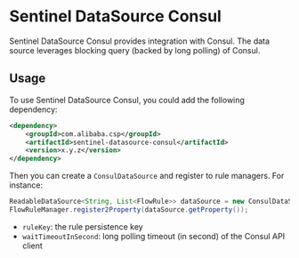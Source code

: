 # Sentinel DataSource Consul

Sentinel DataSource Consul provides integration with Consul. The data source leverages blocking query (backed by
long polling) of Consul.

## Usage

To use Sentinel DataSource Consul, you could add the following dependency:

```xml
<dependency>
    <groupId>com.alibaba.csp</groupId>
    <artifactId>sentinel-datasource-consul</artifactId>
    <version>x.y.z</version>
</dependency>

```

Then you can create a `ConsulDataSource` and register to rule managers.
For instance:

```java
ReadableDataSource<String, List<FlowRule>> dataSource = new ConsulDataSource<>(host, port, ruleKey, waitTimeoutInSecond, flowConfigParser);
FlowRuleManager.register2Property(dataSource.getProperty());
```

- `ruleKey`: the rule persistence key
- `waitTimeoutInSecond`: long polling timeout (in second) of the Consul API client
